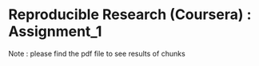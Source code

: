 

# Reproducible Research (Coursera) : Assignment_1

Note : please find the pdf file to see results of chunks 
